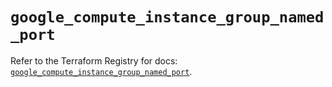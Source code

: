 # `google_compute_instance_group_named_port`

Refer to the Terraform Registry for docs: [`google_compute_instance_group_named_port`](https://registry.terraform.io/providers/hashicorp/google-beta/5.38.0/docs/resources/google_compute_instance_group_named_port).
